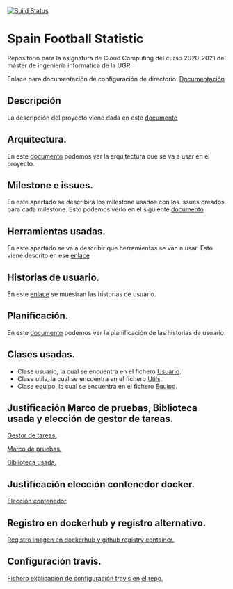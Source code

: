 [![Build Status](https://app.travis-ci.com/CharlySM/ProyectoCC.svg?branch=master)](https://app.travis-ci.com/CharlySM/ProyectoCC)

# Spain Football Statistic
Repositorio para la asignatura de Cloud Computing del curso 2020-2021 del máster de ingeniería informatica de la UGR.

Enlace para documentación de configuración de directorio: [Documentación](https://github.com/CharlySM/ProyectoCC/doc "configuración de repositorio")

## Descripción

La descripción del proyecto viene dada en este [documento](https://github.com/CharlySM/ProyectoCC/tree/master/doc/descripcion.md)

## Arquitectura.

En este [documento](https://github.com/CharlySM/ProyectoCC/tree/master/doc/arquitectura.md) podemos ver la arquitectura que se va a usar en el proyecto.

## Milestone e issues.

En este apartado se describirá los milestone usados con los issues creados para cada milestone. Esto podemos verlo en el siguiente [documento](https://github.com/CharlySM/ProyectoCC/blob/master/doc/Milestone_e_issues.md)

## Herramientas usadas.

En este apartado se va a describir que herramientas se van a usar. Esto viene descrito en ese [enlace](https://github.com/CharlySM/ProyectoCC/blob/master/doc/herramientas.md)

## Historias de usuario.

En este [enlace](https://github.com/CharlySM/ProyectoCC/blob/master/doc/hus.md) se muestran las historias de usuario.

## Planificación.

En este [documento](https://github.com/CharlySM/ProyectoCC/blob/master/doc/planificacion.md) podemos ver la planificación de las historias de usuario.

## Clases usadas.
- Clase usuario, la cual se encuentra en el fichero [Usuario](https://github.com/CharlySM/ProyectoCC/blob/master/src/User.rb).
- Clase utils, la cual se encuentra en el fichero [Utils](https://github.com/CharlySM/ProyectoCC/blob/master/src/Utils.rb).
- Clase equipo, la cual se encuentra en el fichero [Equipo](https://github.com/CharlySM/ProyectoCC/blob/master/src/Equipo.rb).

## Justificación Marco de pruebas, Biblioteca usada y elección de gestor de tareas.

[Gestor de tareas.](https://github.com/CharlySM/ProyectoCC/blob/master/doc/EleccionGestorTareas.md)

[Marco de pruebas.](https://github.com/CharlySM/ProyectoCC/blob/master/doc/EleccionMarcoPruebas.md)

[Biblioteca usada.](https://github.com/CharlySM/ProyectoCC/blob/master/doc/EleccionBiblioteca.md)

## Justificación elección contenedor docker.

[Elección contenedor](https://github.com/CharlySM/ProyectoCC/blob/master/doc/eleccionContenedor.md)

## Registro en dockerhub y registro alternativo.

[Registro imagen en dockerhub y github registry container.](https://github.com/CharlySM/ProyectoCC/blob/master/doc/dockerHubRegistroAlternativo.md)

## Configuración travis.

[Fichero explicación de configuración travis en el repo.](https://github.com/CharlySM/ProyectoCC/blob/master/doc/travis.md)
